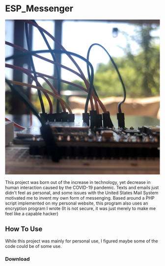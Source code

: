 # ESP_Messenger

![Image of Messenger Wiring](messagewiring1.jpg)

This project was born out of the increase in technology, yet decrease in human interaction caused by the COVID-19 pandemic. Texts and emails just didn't feel as personal, and some issues with the United States Mail System motivated me to invent my own form of messenging. Based around a PHP script implemented on my personal website, this program also uses an encryption program I wrote (It is not secure, it was just merely to make me feel like a capable hacker)


## How To Use
While this project was mainly for personal use, I figured maybe some of the code could be of some use.

### Download
